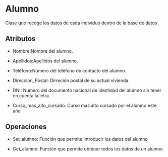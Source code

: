 # Alumno

Clase que recoge los datos de cada individuo dentro de la base de datos

## Atributos


* Nombre:Nombre del alumno.

* Apellidos:Apellidos del alumno.

* Teléfono:Número del teléfono de contacto del alumno.

* Direccion_Postal: Dirreción postal de su actual vivienda.

* DNI: Numero del documento nacional de identidad del alumno sin tener en cuenta la letra.

* Curso_mas_alto_cursado: Curso mas alto cursado por el alumno este año

## Operaciones

* Set_alumno: Función que permite introducir los datos del alumno

* Get_alumno: Función que permite obtener todos los datos de un alumno
